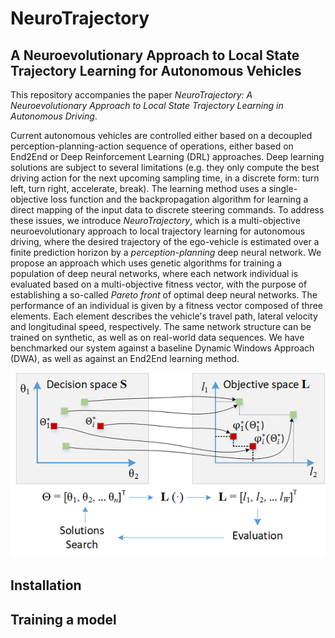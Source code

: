 # NeuroTrajectory
## A Neuroevolutionary Approach to Local State Trajectory Learning for Autonomous Vehicles

This repository accompanies the paper *NeuroTrajectory: A Neuroevolutionary Approach to Local State Trajectory Learning in Autonomous Driving*.

Current autonomous vehicles are controlled either based on a decoupled perception-planning-action sequence of operations, either based on End2End or Deep Reinforcement Learning (DRL) approaches. Deep learning solutions are subject to several limitations (e.g. they only compute the best driving action for the next upcoming sampling time, in a discrete form: turn left, turn right, accelerate, break). The learning method uses a single-objective loss function and the backpropagation algorithm for learning a direct mapping of the input data to discrete steering commands. To address these issues, we introduce *NeuroTrajectory*, which is a multi-objective neuroevolutionary approach to local trajectory learning for autonomous driving, where the desired trajectory of the ego-vehicle is estimated over a finite prediction horizon by a *perception-planning* deep neural network. We propose an approach which uses genetic algorithms for training a population of deep neural networks, where each network individual is evaluated based on a multi-objective fitness vector, with the purpose of establishing a so-called *Pareto front* of optimal deep neural networks. The performance of an individual is given by a fitness vector composed of three elements. Each element describes the vehicle's travel path, lateral velocity and longitudinal speed, respectively. The same network structure can be trained on synthetic, as well as on real-world data sequences. We have benchmarked our system against a baseline Dynamic Windows Approach (DWA), as well as against an End2End learning method.

![Alt text](images/pareto_optimization_problem.png?raw=true)

## Installation

## Training a model
